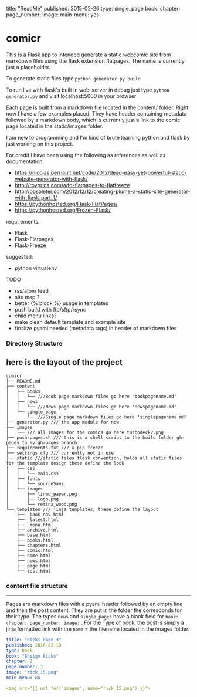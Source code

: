 title: "ReadMe"
published: 2015-02-26
type: single_page
book:
chapter:
page_number:
image:
main-menu: yes

# comicr

This is a Flask app to intended generate a static webcomic site from markdown files using the flask extension flatpages. The name is currently just a placeholder.

To generate static files type `python generator.py build`

To run live with flask's built in web-server in debug just type `python generator.py` and visit localhost:5000 in your browser

Each page is built from a markdown file located in the content/ folder. Right now I have a few examples placed. They have header containing metadata followed by a markdown body, which is currently just a link to the comic page located in the static/images folder.

I am new to programming and I'm kind of brute learning python and flask by just working on this project.

For credit I have been using the following as references as well as documentation.

 * https://nicolas.perriault.net/code/2012/dead-easy-yet-powerful-static-website-generator-with-flask/
 * http://royprins.com/add-flatpages-to-flatfreeze
 * http://obsoleter.com/2012/12/12/creating-plume-a-static-site-generator-with-flask-part-1/
 * https://pythonhosted.org/Flask-FlatPages/
 * https://pythonhosted.org/Frozen-Flask/

requirements:

 * Flask
 * Flask-Flatpages
 * Flask-Freeze

suggested:

 * python virtualenv

 TODO
  * rss/atom feed
  * site map ?
  * better {% block %} usage in templates
  * push build with ftp/sftp/rsync
  * child menu links?
  * make clean default template and example site
  * finalize pyaml needed (metadata tags) in header of markdown files

 ### Directory Structure
 here is the layout of the project
 ---
 ```
 comicr
 ├── README.md
 ├── content
 │   ├── books
 │   │   └── ///Book page markdown files go here 'bookpagename.md'
 │   ├── news
 │   │   └── ///News page markdown files go here 'newspagename.md'
 │   └── single_page
 │       └── ///Single page markdown files go here 'singlepagename.md'
 ├── generator.py /// the app module for now
 ├── images
 │   └── /// all images for the comics go here turbodeck2.png
 ├── push-pages.sh /// this is a shell script to the build folder gh-pages to my gh-pages branch
 ├── requirements.txt /// a pip freeze
 ├── settings.cfg /// currently not in use
 ├── static ///static files flask convention, holds all static files for the template design these define the look
 │   ├── css
 │   │   └── main.css
 │   ├── fonts
 │   │   └── sourceSans
 │   └── images
 │       ├── lined_paper.png
 │       ├── logo.png
 │       └── retina_wood.png
 └── templates /// jinja templates, these define the layout
     ├── _book_nav.html
     ├── _latest.html
     ├── _menu.html
     ├── archive.html
     ├── base.html
     ├── books.html
     ├── chapters.html
     ├── comic.html
     ├── home.html
     ├── news.html
     ├── page.html
     └── test.html
 ```
 ### content file structure
 ---
 Pages are markdown files with a pyaml header followed by an empty line and then the post content. They are put in the folder the corresponds for their type. The types `news` and `single_pages` have a blank field for `book: chapter: page_number: image:` . For the Type of book, the post is simply a jinja formatted link with the `name` = the filename located in the images folder.

 ```yaml
 title: "Ricks Page 3"
 published: 2016-02-18
 type: book
 book: "Ensign Ricks"
 chapter: 2
 page_number: 3
 image: "rick_15.png"
 main-menu: no

 <img src="{{ url_for('images', name="rick_15.png") }}">
 ```
